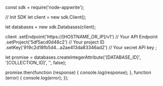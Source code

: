 const sdk = require('node-appwrite');

// Init SDK
let client = new sdk.Client();

let databases = new sdk.Databases(client);

client
    .setEndpoint('https://[HOSTNAME_OR_IP]/v1') // Your API Endpoint
    .setProject('5df5acd0d48c2') // Your project ID
    .setKey('919c2d18fb5d4...a2ae413da83346ad2') // Your secret API key
;

let promise = databases.createIntegerAttribute('[DATABASE_ID]', '[COLLECTION_ID]', '', false);

promise.then(function (response) {
    console.log(response);
}, function (error) {
    console.log(error);
});